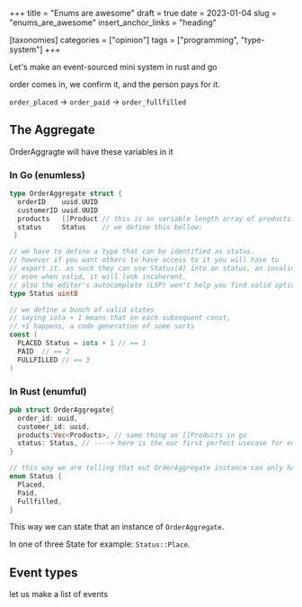 +++
title = "Enums are awesome"
draft = true
date = 2023-01-04
slug = "enums_are_awesome"
insert_anchor_links = "heading"

[taxonomies]
categories = ["opinion"]
tags = ["programming", "type-system"]
+++

Let's make an event-sourced mini system in rust and go

order comes in, we confirm it, and the person pays for it.

``order_placed`` -> ``order_paid`` -> ``order_fullfilled`` 

## The Aggregate

OrderAggragte will have these variables in it 

### In Go (enumless)

```go 
type OrderAggregate struct {
  orderID    uuid.UUID
  customerID uuid.UUID
  products   []Product // this is an variable length array of products. we will talk about products later on
  status     Status    // we define this bellow: 
 } 

// we have to define a type that can be identified as status. 
// however if you want others to have access to it you will have to
// export it. as such they can use Status(4) into an status, an invalid state
// even when valid, it will look incoherent.
// also the editor's autocomplete (LSP) won't help you find valid options, easily
type Status uint8 

// we define a bunch of valid states
// saying iota + 1 means that on each subsequent const,
// +1 happens, a code generation of some sorts
const ( 
  PLACED Status = iota + 1 // == 1
  PAID  // == 2
  FULLFILLED // == 3
)

```


### In Rust (enumful)

``` rust
pub struct OrderAggregate{
  order_id: uuid,
  customer_id: uuid,
  products:Vec<Products>, // same thing as []Products in go 
  status: Status, // ----> here is the our first perfect usecase for enum 
}

// this way we are telling that out OrderAggregate instance can only have one of these states
enum Status {
  Placed,
  Paid,
  Fullfilled,
}
```

This way we can state that an instance of ``OrderAggregate``.

In one of three State for example: ``Status::Place``.   



## Event types

let us make a list of events  